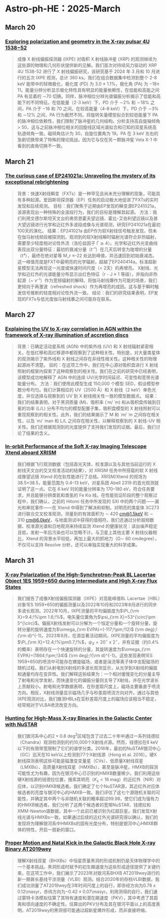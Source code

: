 # Astro-ph-HE：2025-March
## March 20
### [Exploring polarization and geometry in the X-ray pulsar 4U 1538−52](https://arxiv.org/pdf/2503.13720v1)

> 成像 X 射线偏振探测器 (IXPE) 对吸积 X 射线脉冲星 (XRP) 的观测继续为这些源的物理和几何形状提供新的见解。我们首次对持续风力驱动的 XRP 4U 1538-52 进行了 X 射线偏振研究，该研究基于 2024 年 3 月和 10 月进行的五次 IXPE 观测，总计 360 ks。我们在组合数据集中检测到整个 2-8 keV 能带中的轻微极化，极化度 (PD) 为 3.0 ± 1.1%，极化角 (PA) 为 −18± 11。能量分辨分析显示极化特性具有明显的能量依赖性，在低能和高能之间 PA 有显着的 ∼70 切换。同样，脉冲相位分辨光谱偏振分析揭示了低能和高能下的不同特征。在低能量（2-3 keV）下，PD 介于 ∼2% 和 ∼18% 之间，PA 介于 −16 和 70 之间。在较高能量（4-8 keV）下，PD 介于 ∼3% 和 ∼12% 之间，PA 行为截然不同。将旋转矢量模型拟合到较低能量下 PA 的脉冲相位依赖性，我们限制了脉冲星的几何结构。分析支持高自旋轴倾角 > 50，这与之前脉冲相位相关的回旋线区域光谱拟合和已知的双星系统高轨道倾角一致。磁倾角估计为 30，自旋位置角为 19。PA 在 3 keV 左右的急剧切换带来了特殊的理论挑战，因为它与仅在另一颗脉冲星 Vela X-1 中看到的直角切换不一致。

## March 21
### [The curious case of EP241021a: Unraveling the mystery of its exceptional rebrightening](https://arxiv.org/pdf/2503.14588v1)

> 背景：快速X射线瞬变（FXTs）是一种罕见且尚未充分理解的现象，可能具有多种起源。爱因斯坦探测器（EP）任务的启动极大地促进了FXTs的实时发现和后续观测。
> 目标：我们聚焦于近期由EP发现的瞬变源EP241021a，该源表现出一种特殊的全波段行为，我们的目标是理解其起源。
> 方法：我们利用文德尔斯坦天文台的弗劳恩霍夫望远镜、霍比-艾伯利望远镜以及甚大望远镜进行光学和近红外多波段成像与光谱观测，研究EP241021a在最初100天的演化。
> 结果：EP241021a 由EP作为软X射线信号触发发现，但未在伽马射线频段被探测到。观测到的软X射线瞬时辐射光谱符合非热辐射，需要至少轻度相对论性外流（洛伦兹因子 Γ ≳ 4）。光学和近红外光变曲线表现出双分量特征：最初的衰减分量（t⁻¹）在几天后转变为陡增的分量（t⁴），最终在绝对星等 M_r ≈-22 处达到峰值，并迅速回到初始衰减态。这一峰值亮度是FXT中最明亮的光学辐射，超越了EP240414a。标准超新星模型无法再现这一光度或快速时间尺度（< 2天）的再增亮。
> X射线、光学和近红外的光谱能量分布显示出红色特征（r - J ≈ 1 等级），并指向非热起源（~ ν⁻¹）作为宽频辐射的解释。将伽马射线爆作为可能的场景，我们更倾向于再激波（refreshed shock）作为再增亮的成因。这与基于瞬时触发信号推断的轻度相对论性外流一致。
> 结论：我们的研究结果表明，EP发现的FXTs与低光度伽马射线暴之间可能存在联系。

## March 27
### [Explaining the UV to X-ray correlation in AGN within the framework of X-ray illumination of accretion discs](https://arxiv.org/pdf/2503.20770v1)

> 背景：已确定活动星系核 (AGN) 中的紫外线 (UV) 和 X 射线辐射紧密相关。在低红移和高红移源中都观察到了这种相关性。特别是，对大量类星体的观测揭示了紫外线和 X 射线之间存在非线性相关性。这种相关性的物理起源尚不清楚。
> 目的：在这项工作中，我们在中心源对吸积盘进行 X 射线照射的框架内探索了这种观察到的相关性。我们在之前的研究中已经表明，该模型成功地解释了 AGN 中的连续 UV/光学时间延迟、可变性和宽带光谱能量分布。
> 方法：我们使用此模型生成 150,000 个模型 SED，假设模型参数分布均匀。我们计算相应的 UV（2500 Å）和 X 射线（2 keV）单色光度，并仅选择与观察到的 UV 到 X 射线相关性一致的模型数据点。
> 结果：我们的结果表明，对于黑洞质量 (M)、吸积率 (˙m/ ˙m) 和从吸积盘传输到日冕的功率 (L/L) 分布不均匀的模型配置子集，吸积盘模型的 X 射线照射可以重现观察到的相关性。此外，我们的结果揭示了 M 和 ˙m/ ˙m 之间存在相关性，以及 ˙m/ ˙man 和 L/L 之间存在相关性，以解释观察到的 X 射线-UV 相关性。我们还根据观测到的光度提供了支持我们发现的证据。最后，我们讨论了结果的含义。

### [In-orbit Performance of the Soft X-ray Imaging Telescope Xtend aboard XRISM](https://arxiv.org/pdf/2503.20180v1)
> 我们根据飞行观测数据（包括首光天体、校准源以及与其他当前运行的 X 射线天文台的交叉校准活动的结果），对 XRISM 任务中所搭载的软 X 射线成像望远镜 Xtend 的在轨性能进行了总结。XRISM/Xtend 的视场为 38.5×38.5，能量范围为 0.4–13 keV，对星系团 Abell 2319 的首光观测就证明了这一点。它在 6 keV 时的能量分辨率为 170–180 eV，符合任务要求，并且能够分辨类氦和类氢的 Fe Kα 线。在性能验证阶段的整个观察过程中，我们确认，之前的 Hitomi 任务中所发现的 SXI 中的两个问题——漏光和串扰事件——在 Xtend 中得到了解决和抑制。对明亮的类星体 3C273 进行联合交叉校准观测，测量到的有效面积为 ∼ 420 cm@1.5keV 和 ∼ 310 cm@6.0keV，与地面测试中获得的值相符。我们还通过分析超频数据、校准源光谱和日地观测来持续监测 Xtend 的健康状况：读出噪声稳定且低，发射一年后污染也可以忽略不计。与卫星上其他主要 X 射线仪器相比，Xtend 的背景水平较低，再加上最大的抓地力（Ω∼ 60 cmdegree），不仅可以支持 Resolve 分析，还可以单独实现重大的科学成果。

## March 31
### [X-ray Polarization of the High-Synchrotron-Peak BL Lacertae Object 1ES 1959+650 during Intermediate and High X-ray Flux States](https://arxiv.org/pdf/2503.21344v1)

> 我们报告了成像X射线偏振探测器（IXPE）对高能峰值BL Lacertae（HBL）对象1ES 1959+650的偏振测量以及2022年10月和2023年8月进行的同步多波长观测。2022年10月，IXPE测量的平均偏振度为$\Pi_{\rm X}=9.4;!%\pm 1.6;!%$，电矢量位置角为$\psi_{\rm X}=53^{\circ}\pm 5^{\circ}$。偏振X射线发射可以分解为一个恒定分量和一个旋转分量，旋转分量的旋转速度为$\omega_{\rm EVPA}=(-117;!\pm;!12)$ 
{\rm deg}\;\!{\rm d}^{-1}。2023年8月，在源显著活动期间，IXPE测量的平均偏振度为$\Pi_{\rm X}=12.4;!%\pm0.7;!%$，$\psi_X=20^{\circ}\pm2^{\circ}$，并有证据（约0.4%的概率）表明存在一个快速旋转的分量，其旋转速度为$\omega_{\rm EVPA}=(1864;!\pm;!34)$ {\rm deg}\;\!{\rm d}^{-1}。这些发现表明1ES 1959+650的喷流中可能存在螺旋磁场，或者是湍流等离子体中支配磁场的随机过程。我们从射电到X射线的多波长观测显示，从光学到X射线的偏振和通量均存在变异性。我们解释这些结果为：一个相对缓慢变化的分量主导了射电和光学发射，而快速变化的偏振分量则主导了X射线，并在光学波长上贡献较小。射电和光学数据表明，在秒差距尺度上，磁场主要垂直于喷流方向。相反，X射线测量显示磁场几乎与秒差距喷流方向对齐。通过与其他IXPE观测对比，我们推测HBLs在亚秒差距尺度上的磁场应该相当不稳定，经常相对于VLBA喷流改变方向。

### [Hunting for High-Mass X-ray Binaries in the Galactic Center with NuSTAR](https://arxiv.org/pdf/2503.21139v1)

> 我们银河系中心的$2\times0.8$ deg$^2$区域包含了过去二十年中通过一系列钱德拉（Chandra）观测检测到的约10,000个X射线点源。然而，钱德拉在8 keV以下的有限带宽限制了它们的谱学分类。2016年，最初的NuSTAR银河中心（GC）巡天在10 keV以上检测到77个X射线源（Hong et al. 2016）。硬X射线探测表明这些可能是磁激变变量星（CVs）、低质量X射线双星（LMXBs）、高质量X射线双星（HMXBs），甚至是脉冲星。HMXB的探测可能性尤为有趣，因为在银河中心已识别的HMXB数量稀少。我们利用这些硬X射线源的钱德拉位置，搜索其明亮（$K_s\lt16$ mag）的近红外（NIR）对应体，以识别HMXB候选者。我们确定了七个NuSTAR源，其近红外对应体候选者的亮度与银河中心的HMXB一致。我们评估了这七个源随机关联的可能性，并确定其中两个与非随机关联的概率超过$99.98%$，使它们成为强有力的HMXB候选者。我们分析了这两个候选者的宽带NuSTAR、钱德拉和XMM-Newton谱数据，其中一个此前已被识别为红超巨星。我们发现X射线光谱与HMXBs一致。如果通过后续的近红外光谱研究得以确认，我们的发现将为理解银河系中HMXBs的固有光度分布，特别是银河中心HMXB群体的特性，开启一扇新的窗口。

### [Proper Motion and Natal Kick in the Galactic Black Hole X-ray Binary AT2019wey](https://arxiv.org/pdf/2503.21119v1)
> 理解X射线双星（BHXBs）中恒星质量黑洞的形成机制仍是天体物理学中的一个基本挑战。黑洞形成时赋予的初生踢速度为这些形成途径提供了关键约束。在这项工作中，我们展示了2023年对银河系BHXB AT2019wey进行的新一期甚长基线干涉测量（VLBI）观测。结合2020年的存档VLBI数据，我们成功测量了AT2019wey在3年时间尺度上的自行，即赤经方向为$0.78\pm0.12$\masyr，赤纬方向为$-0.42\pm0.07$\masyr。利用测得的自行，我们通过蒙特卡洛模拟估算了其特有速度和潜在踢速度（PKV），其中考虑了其距离和径向速度的不确定性。估算出的PKV分布及其在银河平面以上的高度表明，AT2019wey的黑洞很可能通过超新星爆炸形成，而非直接坍缩。
